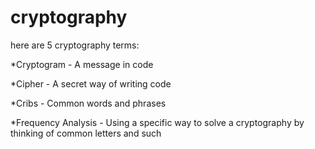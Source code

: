 # cryptography
here are 5 cryptography terms:

*Cryptogram -
A message in code

*Cipher -
A secret way of writing code

*Cribs -
Common words and phrases 

*Frequency Analysis -
Using a specific way to solve a cryptography by thinking of common letters and such

